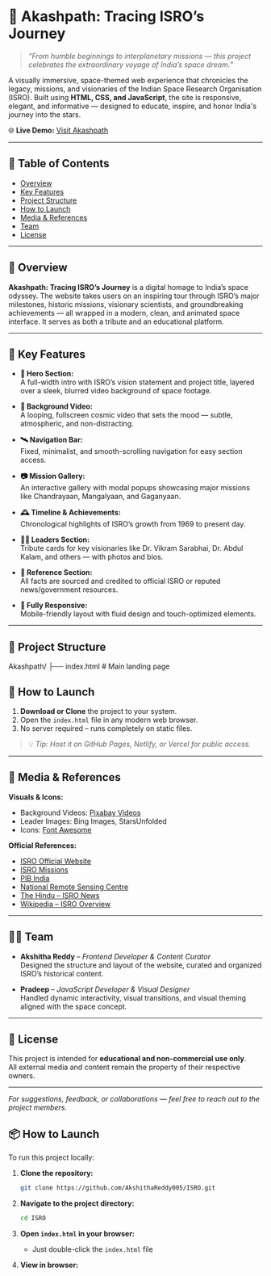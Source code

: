# 🌌 Akashpath: Tracing ISRO’s Journey

> *“From humble beginnings to interplanetary missions — this project celebrates the extraordinary voyage of India’s space dream.”*

A visually immersive, space-themed web experience that chronicles the legacy, missions, and visionaries of the Indian Space Research Organisation (ISRO). Built using **HTML, CSS, and JavaScript**, the site is responsive, elegant, and informative — designed to educate, inspire, and honor India's journey into the stars.

🌐 **Live Demo:** [Visit Akashpath](https://akshithareddy005.github.io/ISRO/)


---

## 🚀 Table of Contents
- [Overview](#-overview)
- [Key Features](#-key-features)
- [Project Structure](#-project-structure)
- [How to Launch](#-how-to-launch)
- [Media & References](#-media--references)
- [Team](#-team)
- [License](#-license)

---

## 🌠 Overview

**Akashpath: Tracing ISRO’s Journey** is a digital homage to India’s space odyssey. The website takes users on an inspiring tour through ISRO’s major milestones, historic missions, visionary scientists, and groundbreaking achievements — all wrapped in a modern, clean, and animated space interface. It serves as both a tribute and an educational platform.

---

## 🌌 Key Features

- **🚀 Hero Section:**  
  A full-width intro with ISRO’s vision statement and project title, layered over a sleek, blurred video background of space footage.

- **🌌 Background Video:**  
  A looping, fullscreen cosmic video that sets the mood — subtle, atmospheric, and non-distracting.

- **🛰️ Navigation Bar:**  
  Fixed, minimalist, and smooth-scrolling navigation for easy section access.

- **📷 Mission Gallery:**  
  An interactive gallery with modal popups showcasing major missions like Chandrayaan, Mangalyaan, and Gaganyaan.

- **🕰️ Timeline & Achievements:**  
  Chronological highlights of ISRO’s growth from 1969 to present day.

- **👨‍🚀 Leaders Section:**  
  Tribute cards for key visionaries like Dr. Vikram Sarabhai, Dr. Abdul Kalam, and others — with photos and bios.

- **📖 Reference Section:**  
  All facts are sourced and credited to official ISRO or reputed news/government resources.

- **📱 Fully Responsive:**  
  Mobile-friendly layout with fluid design and touch-optimized elements.

---

## 🧭 Project Structure
Akashpath/
├── index.html # Main landing page


## 🧪 How to Launch

1. **Download or Clone** the project to your system.
2. Open the `index.html` file in any modern web browser.
3. No server required – runs completely on static files.

> 💡 *Tip: Host it on GitHub Pages, Netlify, or Vercel for public access.*

---

## 🎥 Media & References

**Visuals & Icons:**
- Background Videos: [Pixabay Videos](https://pixabay.com/videos/)
- Leader Images: Bing Images, StarsUnfolded
- Icons: [Font Awesome](https://fontawesome.com/)

**Official References:**
- [ISRO Official Website](https://www.isro.gov.in)
- [ISRO Missions](https://www.isro.gov.in/Missions.html)
- [PIB India](https://pib.gov.in)
- [National Remote Sensing Centre](https://www.nrsc.gov.in)
- [The Hindu – ISRO News](https://www.thehindu.com)
- [Wikipedia – ISRO Overview](https://en.wikipedia.org/wiki/ISRO)

---

## 👩‍🚀 Team

- **Akshitha Reddy** – *Frontend Developer & Content Curator*  
  Designed the structure and layout of the website, curated and organized ISRO’s historical content.

- **Pradeep** – *JavaScript Developer & Visual Designer*  
  Handled dynamic interactivity, visual transitions, and visual theming aligned with the space concept.

---

## 📜 License

This project is intended for **educational and non-commercial use only**.  
All external media and content remain the property of their respective owners.

---

*For suggestions, feedback, or collaborations — feel free to reach out to the project members.*
## 📦 How to Launch

To run this project locally:

1. **Clone the repository:**
   ```bash
   git clone https://github.com/AkshithaReddy005/ISRO.git
   ```

2. **Navigate to the project directory:**
   ```bash
   cd ISRO
   ```

3. **Open `index.html` in your browser:**
   - Just double-click the `index.html` file  


4. **View in browser:**
   


